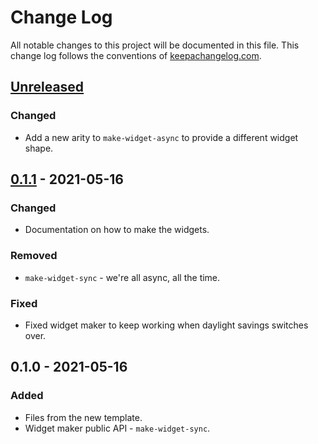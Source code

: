 # Change Log
All notable changes to this project will be documented in this file. This change log follows the conventions of [keepachangelog.com](http://keepachangelog.com/).

## [Unreleased]
### Changed
- Add a new arity to `make-widget-async` to provide a different widget shape.

## [0.1.1] - 2021-05-16
### Changed
- Documentation on how to make the widgets.

### Removed
- `make-widget-sync` - we're all async, all the time.

### Fixed
- Fixed widget maker to keep working when daylight savings switches over.

## 0.1.0 - 2021-05-16
### Added
- Files from the new template.
- Widget maker public API - `make-widget-sync`.

[Unreleased]: https://github.com/your-name/records/compare/0.1.1...HEAD
[0.1.1]: https://github.com/your-name/records/compare/0.1.0...0.1.1
